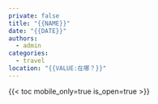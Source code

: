 ```yaml
---
private: false
title: "{{NAME}}"
date: "{{DATE}}"
authors:
  - admin
categories:
  - travel
location: "{{VALUE:在哪？}}"
---
```

{{< toc mobile_only=true is_open=true >}}
